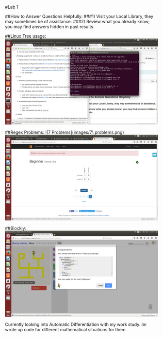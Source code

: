 #Lab 1

##How to Answer Questions Helpfully:
###1) Visit your Local Library, they may sometimes be of assistance. 
###2) Review what you already know; you may find answers hidden in past results.

##Linux Tree usage:
![Tree](images/tree.png)

##Regex Problems:
![7 Problems](images/7\ problems.png)
![Beginner](images/Beginner.png)

##Blockly:
![Blockly](images/Blockly.png)

Currently looking into Automatic Differentiation with my work study. Im wrote up code for different mathematical situations for them. 
